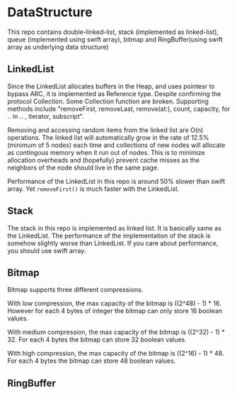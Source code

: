 
# DataStructure

This repo contains double-linked-list, stack (implemented as linked-list), queue (implemented using swift array), bitmap and RingBuffer(using swift array as underlying data structure)

## LinkedList

Since the LinkedList allocates buffers in the Heap, and uses pointesr to bypass ARC, it is implemented as Reference type. Despite confirming the protocol Collection. Some Collection function are broken. Supporting methods include "removeFirst, removeLast, remove(at:), count, capacity, for .. in .. , iterator, subscript". 

Removing and accessing random items from the linked list are O(n) operations. The linked list will automatically grow in the rate of 12.5% (minimum of 5 nodes) each time and collections of new nodes will allocate as contingous memory when it run out of nodes. This is to minimize allocation overheads and (hopefully) prevent cache misses as the neighbors of the node should live in the same page.

Performance of the LinkedList in this repo is around 50% slower than swift array. Yet `removeFirst()` is much faster with the LinkedList. 

## Stack

The stack in this repo is implemented as linked list. It is basically same as the LinkedList. The performance of the implementation of the stack is somehow slightly worse than LinkedList. If you care about performance, you should use swift array.

## Bitmap

Bitmap supports three different compressions.

With low compression, the max capacity of the bitmap is ((2^48) - 1) * 16. However for each 4 bytes of integer the bitmap can only store 16 boolean values.

With medium compression, the max capacity of the bitmap is ((2^32) - 1) * 32. For each 4 bytes the bitmap can store 32 boolean values.

With high compression, the max capacity of the bitmap is ((2^16) - 1) * 48. For each 4 bytes the bitmap can store 48 boolean values.
## RingBuffer


